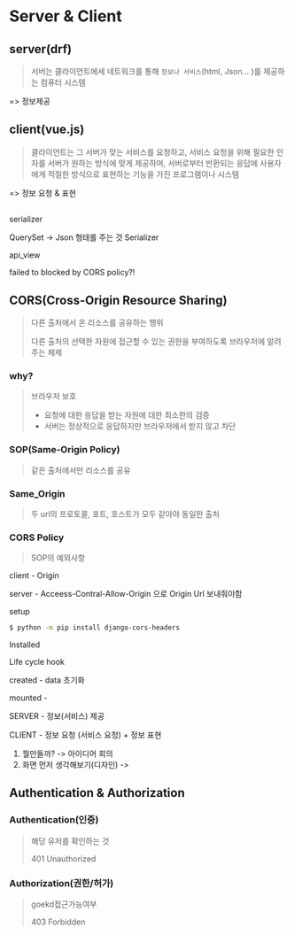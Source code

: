 # Server & Client



## server(drf)

> 서버는 클라이언트에세 네트워크를 통해 `정보나 서비스`(html, Json... )를 제공하는 컴퓨터 시스템

=> 정보제공



## client(vue.js)

> 클라이언트는 그 서버가 맞는 서비스를 요청하고, 서비스 요청을 위해 필요한 인자를 서버가 원하는 방식에 맞게 제공하며, 서버로부터 반환되는 응답에 사용자에게 적절한 방식으로 표현하는 기능을 가진 프로그램이나 시스템

=> 정보 요청 & 표현



## 

serializer



QuerySet  -> Json 형태롤 주는 것 Serializer



api_view





failed to blocked by CORS policy?! 





## CORS(Cross-Origin Resource Sharing)

> 다른 출처에서 온 리소스를 공유하는 행위
>
> 다른 출처의 선택한 자원에 접근할 수 있는 권한을 부여하도록 브라우저에 알려주는 체제

### why?

> 브라우저 보호
>
> - 요청에 대한 응답을 받는 자원에 대한 최소한의 검증
> - 서버는 정상적으로 응답하지만 브라우저에서 받지 않고 차단



### SOP(Same-Origin Policy)

> 같은 출처에서만 리소스를 공유



### Same_Origin

> 두 url의 프로토콜, 포트, 호스트가 모두 같아야 동일한 출처



### CORS Policy

> SOP의 예외사항



client  - Origin

server - Acceess-Contral-Allow-Origin  으로 Origin Url 보내줘야함 



setup

```sh
$ python -m pip install django-cors-headers
```



Installed





Life cycle hook



created - data 초기화

mounted - 





SERVER - 정보(서비스) 제공

CLIENT - 정보 요청 (서비스 요청) + 정보 표현





1. 뭘만들까? -> 아이디어 회의
2. 화면 먼저 생각해보기(디자인) -> 





## Authentication & Authorization



### Authentication(인증)

> 해당 유저를 확인하는 것
>
> 401 Unauthorized



### Authorization(권한/허가)

> goekd접근가능여부
>
> 403 Forbidden

